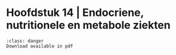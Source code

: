 # Hoofdstuk 14 | Endocriene, nutritionele en metabole ziekten

```{admonition} Copyright
:class: danger
Download available in pdf
```
